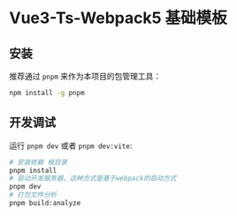 # Vue3-Ts-Webpack5 基础模板

## 安装

推荐通过 `pnpm` 来作为本项目的包管理工具：

```sh
npm install -g pnpm
```

## 开发调试

运行 `pnpm dev` 或者 `pnpm dev:vite`:

```sh
# 安装依赖 根目录
pnpm install
# 启动开发服务器，这种方式是基于webpack的启动方式
pnpm dev
# 打包文件分析
pnpm build:analyze
```
